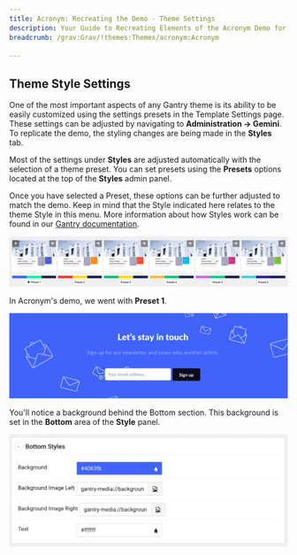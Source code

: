 ```yaml
---
title: Acronym: Recreating the Demo - Theme Settings
description: Your Guide to Recreating Elements of the Acronym Demo for Grav
breadcrumb: /grav:Grav/!themes:Themes/acronym:Acronym

---
```


Theme Style Settings
-----

One of the most important aspects of any Gantry theme is its ability to be easily customized using the settings presets in the Template Settings page. These settings can be adjusted by navigating to **Administration -> Gemini**. To replicate the demo, the styling changes are being made in the **Styles** tab.

Most of the settings under **Styles** are adjusted automatically with the selection of a theme preset. You can set presets using the **Presets** options located at the top of the **Styles** admin panel.

Once you have selected a Preset, these options can be further adjusted to match the demo. Keep in mind that the Style indicated here relates to the theme Style in this menu. More information about how Styles work can be found in our [Gantry documentation](http://docs.gantry.org/gantry5/configure/styles).

![Style Settings](assets/style_1.jpeg)

In Acronym's demo, we went with **Preset 1**. 


![Style Settings](assets/style_3.jpeg)

You'll notice a background behind the Bottom section. This background is set in the **Bottom** area of the **Style** panel.

![Style Settings](assets/style_2.jpeg)